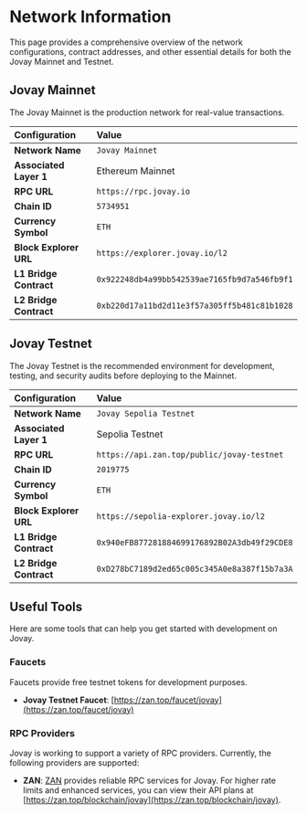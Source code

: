 # Network Information

This page provides a comprehensive overview of the network configurations, contract addresses, and other essential details for both the Jovay Mainnet and Testnet.

## Jovay Mainnet

The Jovay Mainnet is the production network for real-value transactions.

| Configuration | Value |
| :--- | :--- |
| **Network Name** | `Jovay Mainnet` |
| **Associated Layer 1** | Ethereum Mainnet |
| **RPC URL** | `https://rpc.jovay.io` |
| **Chain ID** | `5734951` |
| **Currency Symbol** | `ETH` |
| **Block Explorer URL** | `https://explorer.jovay.io/l2` |
| **L1 Bridge Contract** | `0x922248db4a99bb542539ae7165fb9d7a546fb9f1` |
| **L2 Bridge Contract** | `0xb220d17a11bd2d11e3f57a305ff5b481c81b1028` |

## Jovay Testnet

The Jovay Testnet is the recommended environment for development, testing, and security audits before deploying to the Mainnet.

| Configuration | Value |
| :--- | :--- |
| **Network Name** | `Jovay Sepolia Testnet` |
| **Associated Layer 1**| Sepolia Testnet |
| **RPC URL** | `https://api.zan.top/public/jovay-testnet` |
| **Chain ID** | `2019775` |
| **Currency Symbol** | `ETH` |
| **Block Explorer URL** | `https://sepolia-explorer.jovay.io/l2` |
| **L1 Bridge Contract** | `0x940eFB877281884699176892B02A3db49f29CDE8` |
| **L2 Bridge Contract** | `0xD278bC7189d2ed65c005c345A0e8a387f15b7a3A` |

## Useful Tools

Here are some tools that can help you get started with development on Jovay.

### Faucets
Faucets provide free testnet tokens for development purposes.

*   **Jovay Testnet Faucet**: [https://zan.top/faucet/jovay](https://zan.top/faucet/jovay)

### RPC Providers
Jovay is working to support a variety of RPC providers. Currently, the following providers are supported:

*   **ZAN**: [ZAN](https://zan.top/) provides reliable RPC services for Jovay. For higher rate limits and enhanced services, you can view their API plans at [https://zan.top/blockchain/jovay](https://zan.top/blockchain/jovay).
